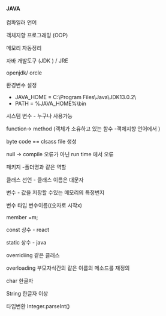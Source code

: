 #### JAVA

컴파일러 언어

객체지향 프로그래밍 (OOP)

메모리 자동정리

자바 개발도구 (JDK ) / JRE 

openjdk/ orcle

환경변수 설정  

- JAVA_HOME = C:\Program Files\Java\JDK13.0.2\
- PATH = %JAVA_HOME%\bin

시스템 변수 - 누구나 사용가능 

function-> method (객체가 소유하고 있는 함수 -객체지향 언어에서 )

byte code == clsass file 생성

null -> compile 오류가 아닌 run time 에서 오류 

패키지 -폴더명과 같은 역할

클래스 선언 - 클래스 이름은 대문자 



변수 - 값을 저장할 수있는 메모리의 특정번지

변수 타입 변수이름((숫자로 시작x)

member =m;

const 상수  - react 

static 상수 - java

overridiing 같은 클래스 

overloading  부모자식간의 같은 이름의 메소드를 재정의



char  한글자

String  한글자 이상 

타입변환  Integer.parseInt()


